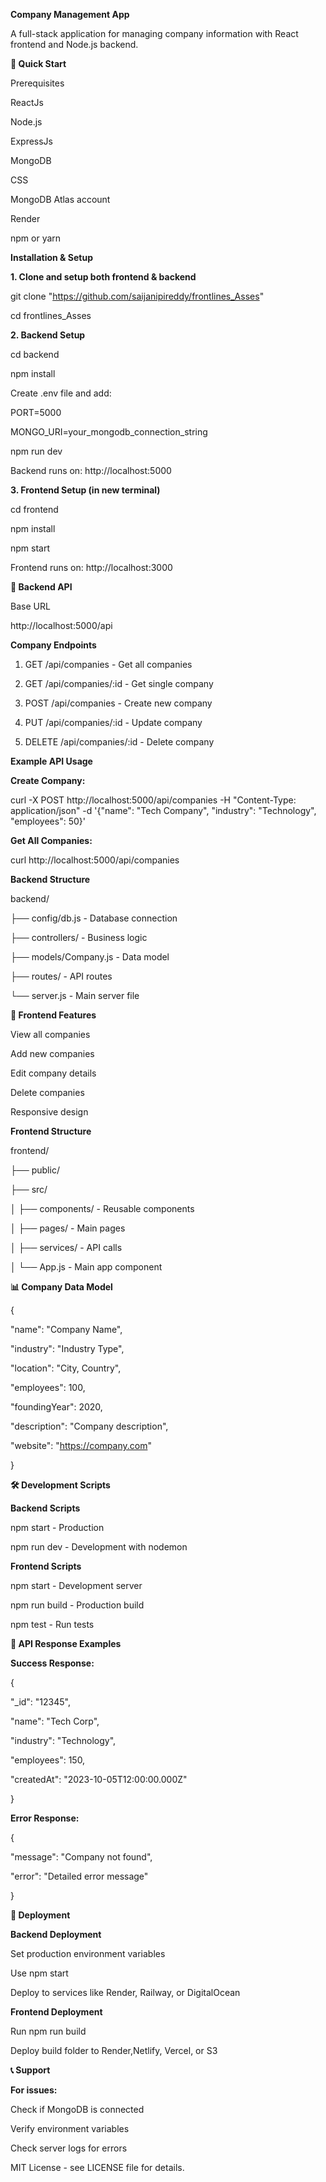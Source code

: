 **Company Management App**

A full-stack application for managing company information with React frontend and Node.js backend.

**🚀 Quick Start**

Prerequisites

ReactJs

Node.js

ExpressJs

MongoDB

CSS

MongoDB Atlas account

Render

npm or yarn

**Installation & Setup**

**1. Clone and setup both frontend & backend**

git clone "https://github.com/saijanipireddy/frontlines_Asses"

cd frontlines_Asses

**2. Backend Setup**

cd backend

npm install

Create .env file and add:

PORT=5000

MONGO_URI=your_mongodb_connection_string

npm run dev

Backend runs on: http://localhost:5000

**3. Frontend Setup (in new terminal)**

cd frontend

npm install

npm start

Frontend runs on: http://localhost:3000

**🔧 Backend API**

Base URL

http://localhost:5000/api

**Company Endpoints**

1) GET /api/companies - Get all companies

2) GET /api/companies/:id - Get single company

3) POST /api/companies - Create new company

4) PUT /api/companies/:id - Update company

5) DELETE /api/companies/:id - Delete company

**Example API Usage**

**Create Company:**

curl -X POST http://localhost:5000/api/companies -H "Content-Type: application/json" -d '{"name": "Tech Company", "industry": "Technology", "employees": 50}'

**Get All Companies:**

curl http://localhost:5000/api/companies

**Backend Structure**

backend/

├── config/db.js - Database connection

├── controllers/ - Business logic

├── models/Company.js - Data model

├── routes/ - API routes

└── server.js - Main server file

**🎨 Frontend Features**

View all companies

Add new companies

Edit company details

Delete companies

Responsive design

**Frontend Structure**

frontend/

├── public/

├── src/

│ ├── components/ - Reusable components

│ ├── pages/ - Main pages

│ ├── services/ - API calls

│ └── App.js - Main app component

**📊 Company Data Model**

{

"name": "Company Name",

"industry": "Industry Type",

"location": "City, Country",

"employees": 100,

"foundingYear": 2020,

"description": "Company description",

"website": "https://company.com"

}

**🛠️ Development Scripts**

**Backend Scripts**

npm start - Production

npm run dev - Development with nodemon

**Frontend Scripts**

npm start - Development server

npm run build - Production build

npm test - Run tests

**🔗 API Response Examples**

**Success Response:**

{

"_id": "12345",

"name": "Tech Corp",

"industry": "Technology",

"employees": 150,

"createdAt": "2023-10-05T12:00:00.000Z"

}

**Error Response:**

{

"message": "Company not found",

"error": "Detailed error message"

}

**🚀 Deployment**

**Backend Deployment**

Set production environment variables

Use npm start

Deploy to services like Render, Railway, or DigitalOcean

**Frontend Deployment**

Run npm run build

Deploy build folder to Render,Netlify, Vercel, or S3

**📞 Support**

**For issues:**

Check if MongoDB is connected

Verify environment variables

Check server logs for errors


MIT License - see LICENSE file for details.

